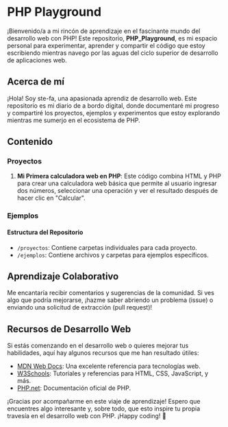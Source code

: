 # PHP Playground

¡Bienvenido/a a mi rincón de aprendizaje en el fascinante mundo del desarrollo web con PHP! Este repositorio, **PHP_Playground**, es mi espacio personal para experimentar, aprender y compartir el código que estoy escribiendo mientras navego por las aguas del ciclo superior de desarrollo de aplicaciones web.

## Acerca de mí

¡Hola! Soy ste-fa, una apasionada aprendiz de desarrollo web. Este repositorio es mi diario de a bordo digital, donde documentaré mi progreso y compartiré los proyectos, ejemplos y experimentos que estoy explorando mientras me sumerjo en el ecosistema de PHP.

## Contenido

### Proyectos

1. **Mi Primera calculadora web en PHP**: Este código combina HTML y PHP para crear una calculadora web básica que permite al usuario ingresar dos números, seleccionar una operación y ver el resultado después de hacer clic en "Calcular".

### Ejemplos

#### Estructura del Repositorio

- `/proyectos`: Contiene carpetas individuales para cada proyecto.
- `/ejemplos`: Contiene archivos y carpetas para ejemplos específicos.

## Aprendizaje Colaborativo

Me encantaría recibir comentarios y sugerencias de la comunidad. Si ves algo que podría mejorarse, ¡hazme saber abriendo un problema (issue) o enviando una solicitud de extracción (pull request)!

## Recursos de Desarrollo Web

Si estás comenzando en el desarrollo web o quieres mejorar tus habilidades, aquí hay algunos recursos que me han resultado útiles:

- [MDN Web Docs](https://developer.mozilla.org/): Una excelente referencia para tecnologías web.
- [W3Schools](https://www.w3schools.com/): Tutoriales y referencias para HTML, CSS, JavaScript, y más.
- [PHP.net](https://www.php.net/): Documentación oficial de PHP.

¡Gracias por acompañarme en este viaje de aprendizaje! Espero que encuentres algo interesante y, sobre todo, que esto inspire tu propia travesía en el desarrollo web con PHP. ¡Happy coding! 🚀

